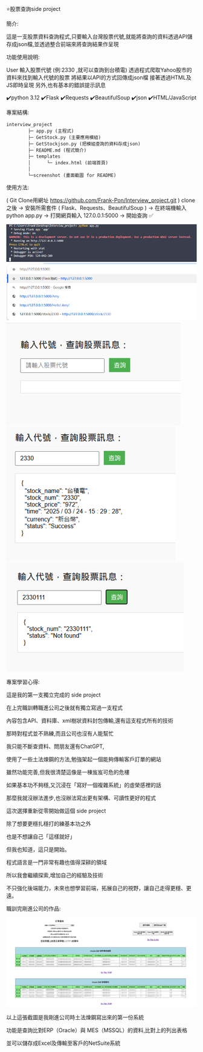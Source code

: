 ⭐股票查詢side project

簡介:

這是一支股票資料查詢程式,只要輸入台灣股票代號,就能將查詢的資料透過API儲存成json檔,並透過整合前端來將查詢結果作呈現

功能使用說明:

User 輸入股票代號 (例:2330 ,就可以查詢到台積電)
透過程式爬取Yahoo股市的資料來找到輸入代號的股票
將結果以API的方式回傳成json檔
接著透過HTML及JS即時呈現
另外,也有基本的錯誤提示訊息

✔️python 3.12
✔️Flask
✔️Requests
✔️BeautifulSoup
✔️json
✔️HTML/JavaScript

專案結構:

```
interview_project
        ├─ app.py (主程式)
        ├─ GetStock.py (主要應用模組)
        ├─ GetStockjson.py (把模組查詢的資料存成json)
        ├─ README.md (程式簡介)
        ├─ templates
        │      └─ index.html (前端首頁)
        │
        └─screenshot (畫面截圖 for README)
```

使用方法:

( Git Clone用網址 https://github.com/Frank-Pon/Interview_project.git ) clone之後 -> 安裝所需套件 ( Flask、Requests、BeautifulSoup )
-> 在終端機輸入 python app.py -> 打開網頁輸入 127.0.0.1:5000 -> 開始查詢 ✅

![畫面截圖](screenshot/app.png)
![畫面截圖](screenshot/web.png)
![畫面截圖](screenshot/index.png)
![畫面截圖](screenshot/search.png)
![畫面截圖](screenshot/search_failed.png)

專案學習心得:

這是我的第一支獨立完成的 side project

在上完職訓轉職進公司之後就有獨立寫過一支程式

內容包含API、資料庫、xml樹狀資料封包傳輸,還有這支程式所有的技術

那時對程式並不熟練,而且公司也沒有人能幫忙

我只能不斷查資料、問朋友還有ChatGPT,

使用了一些土法煉鋼的方法,勉強架起一個能夠傳輸客戶訂單的網站

雖然功能完善,但我很清楚這像是一棟岌岌可危的危樓

如果基本功不夠穩,又沉浸在「寫好一個複雜系統」的虛榮感裡的話

那麼我就沒辦法進步,也沒辦法寫出更有架構、可讀性更好的程式

這次選擇重新從零開始做這個 side project

除了想要更穩扎穩打的練基本功之外

也是不想讓自己「這樣就好」

但我也知道，這只是開始。

程式語言是一門非常有趣也值得深耕的領域

所以我會繼續探索,增加自己的經驗及技術

不只強化後端能力，未來也想學習前端，拓展自己的視野，讓自己走得更穩、更遠。


職訓完剛進公司的作品:

![畫面截圖](screenshot/before.png)

以上這張截圖是我剛進公司時土法煉鋼寫出來的第一份系統

功能是查詢比對ERP（Oracle）與 MES（MSSQL）的資料,比對上的列出表格

並可以儲存成Excel及傳輸至客戶的NetSuite系統

